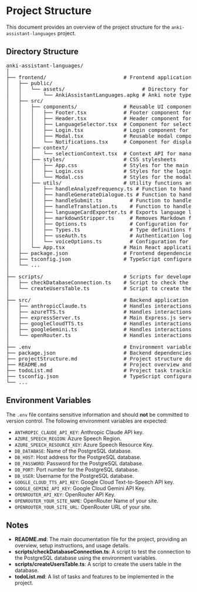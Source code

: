 # Project Structure

This document provides an overview of the project structure for the `anki-assistant-languages` project.

## Directory Structure

<pre>
anki-assistant-languages/
│
├── frontend/                         # Frontend application built with React
│   ├── public/
│   │   └── assets/                         # Directory for downloadable assets
│   │       └── AnkiAssistantLanguages.apkg # Anki note type file for importing cards
│   ├── src/
│   │   ├── components/               # Reusable UI components
│   │   │   ├── Footer.tsx            # Footer component for the application
│   │   │   ├── Header.tsx            # Header component for the application
│   │   │   ├── LanguageSelector.tsx  # Component for selecting native and target languages
│   │   │   ├── Login.tsx             # Login component for user authentication
│   │   │   ├── Modal.tsx             # Reusable modal component for displaying information
│   │   │   └── Notifications.tsx     # Component for displaying notifications to the user
│   │   ├── context/
│   │   │   └── selectionContext.tsx  # Context API for managing application state (languages, API services, etc.)
│   │   ├── styles/                   # CSS stylesheets
│   │   │   ├── App.css               # Styles for the main application
│   │   │   ├── Login.css             # Styles for the login component
│   │   │   └── Modal.css             # Styles for the modal component
│   │   ├── utils/                    # Utility functions and modules
│   │   │   ├── handleAnalyzeFrequency.ts # Function to handle word frequency analysis
│   │   │   ├── handleGenerateDialogue.ts # Function to handle generating dialogue
│   │   │   ├── handleSubmit.ts         # Function to handle form submission
│   │   │   ├── handleTranslation.ts    # Function to handle translation of sentences
│   │   │   ├── languageCardExporter.ts # Exports language learning data to Anki format
│   │   │   ├── markdownStripper.ts     # Removes Markdown formatting from text before TTS processing
│   │   │   ├── Options.ts              # Configuration for available API services, LLM models, and TTS services
│   │   │   ├── Types.ts                # Type definitions for the project
│   │   │   ├── useAuth.ts              # Authentication logic and user session management
│   │   │   └── voiceOptions.ts         # Configuration for available TTS voices
│   │   └── App.tsx                   # Main React application component
│   ├── package.json                  # Frontend dependencies (yarn)
│   ├── tsconfig.json                 # TypeScript configuration
│   └── ...
│
├── scripts/                          # Scripts for development and maintenance
│   ├── checkDatabaseConnection.ts    # Script to check the database connection
│   └── createUsersTable.ts           # Script to create the users table in the database
│
├── src/                              # Backend application built with Express.js and TypeScript
│   ├── anthropicClaude.ts            # Handles interactions with the Anthropic Claude API
│   ├── azureTTS.ts                   # Handles interactions with the Azure Text-to-Speech API
│   ├── expressServer.ts              # Main Express.js server file
│   ├── googleCloudTTS.ts             # Handles interactions with the Google Cloud Text-to-Speech API
│   ├── googleGemini.ts               # Handles interactions with the Google Gemini API
│   └── openRouter.ts                 # Handles interactions with the OpenRouter API
│
├── .env                              # Environment variables (API keys, etc.) - NOT tracked in version control
├── package.json                      # Backend dependencies (yarn)
├── projectStructure.md               # Project structure documentation
├── README.md                         # Project overview and instructions
├── todoList.md                       # Project task tracking list
├── tsconfig.json                     # TypeScript configuration
└── ...
</pre>

## Environment Variables

The `.env` file contains sensitive information and should **not** be committed to version control.  The following environment variables are expected:

- `ANTHROPIC_CLAUDE_API_KEY`: Anthropic Claude API key.
- `AZURE_SPEECH_REGION`: Azure Speech Region.
- `AZURE_SPEECH_RESOURCE_KEY`: Azure Speech Resource Key.
- `DB_DATABASE`: Name of the PostgreSQL database.
- `DB_HOST`: Host address for the PostgreSQL database.
- `DB_PASSWORD`: Password for the PostgreSQL database.
- `DB_PORT`: Port number for the PostgreSQL database.
- `DB_USER`: Username for the PostgreSQL database.
- `GOOGLE_CLOUD_TTS_API_KEY`: Google Cloud Text-to-Speech API key.
- `GOOGLE_GEMINI_API_KEY`: Google Cloud Gemini API Key.
- `OPENROUTER_API_KEY`: OpenRouter API Key.
- `OPENROUTER_YOUR_SITE_NAME`: OpenRouter Name of your site.
- `OPENROUTER_YOUR_SITE_URL`: OpenRouter URL of your site.

## Notes

- **README.md**: The main documentation file for the project, providing an overview, setup instructions, and usage details.
- **scripts/checkDatabaseConnection.ts**: A script to test the connection to the PostgreSQL database using the environment variables.
- **scripts/createUsersTable.ts**: A script to create the users table in the database.
- **todoList.md**: A list of tasks and features to be implemented in the project.
